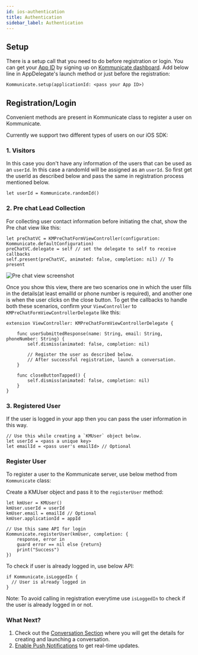```yaml
---
id: ios-authentication
title: Authentication
sidebar_label: Authentication
---
```


## Setup

There is a setup call that you need to do before registration or login. You can get your [App ID](https://dashboard.kommunicate.io/settings/install) by signing up on [Kommunicate dashboard](https://dashboard.kommunicate.io).
Add below line in AppDelegate's launch method or just before the registration:

```
Kommunicate.setup(applicationId: <pass your App ID>)
```

## Registration/Login


Convenient methods are present in Kommunicate class to register a user on Kommunicate.

Currently we support two different types of users on our iOS SDK:

### 1. Visitors

In this case you don't have any information of the users that can be used as an `userId`. In this case a randomId will be assigned as an `userId`. So first get the userId as described below and pass the same in registration process mentioned below.

`let userId = Kommunicate.randomId()`

### 2. Pre chat Lead Collection
For collecting user contact information before initiating the chat, show the Pre chat view like this:

```
let preChatVC = KMPreChatFormViewController(configuration: Kommunicate.defaultConfiguration)
preChatVC.delegate = self // set the delegate to self to receive callbacks
self.present(preChatVC, animated: false, completion: nil) // To present
```
![Pre chat view screenshot](https://user-images.githubusercontent.com/5956714/52269368-deebb080-2963-11e9-8221-ccd355d65dc1.png)


Once you show this view, there are two scenarios one in which the user fills in the details(at least emailId or phone number is required), and another one is when the user clicks on the close button. To get the callbacks to handle both these scenarios, confirm your `ViewController` to `KMPreChatFormViewControllerDelegate` like this:

```
extension ViewController: KMPreChatFormViewControllerDelegate {

    func userSubmittedResponse(name: String, email: String, phoneNumber: String) {
        self.dismiss(animated: false, completion: nil)
        
        // Register the user as described below.
        // After successful registration, launch a conversation.
    }

    func closeButtonTapped() {
        self.dismiss(animated: false, completion: nil)
    }
}
```

### 3. Registered User

If the user is logged in your app then you can pass the user information in this way.

```
// Use this while creating a `KMUser` object below.
let userId = <pass a unique key>
let emailId = <pass user's emailId> // Optional
```

### Register User

To register a user to the Kommunicate server, use below method from `Kommunicate` class:

Create a KMUser object and pass it to the `registerUser` method:

```
let kmUser = KMUser()
kmUser.userId = userId
kmUser.email = emailId // Optional
kmUser.applicationId = appId

// Use this same API for login
Kommunicate.registerUser(kmUser, completion: {
    response, error in
    guard error == nil else {return}
    print("Success")
})
```

To check if user is already logged in, use below API:

```
if Kommunicate.isLoggedIn {
  // User is already logged in
}
```

Note: To avoid calling in registration everytime use `isLoggedIn` to check if the user is already logged in or not.

### What Next?
1. Check out the [Conversation Section](https://docs.kommunicate.io/docs/ios-conversation) where you will get the details for creating and launching a conversation.
2. [Enable Push Notifications](https://docs.kommunicate.io/docs/ios-pushnotification) to get real-time updates.
